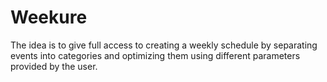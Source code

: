 # Weekure
 The idea is to give full access to creating a weekly schedule by separating events into categories and optimizing them using different parameters provided by the user. 
